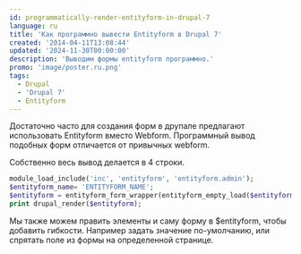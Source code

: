 ```yaml
---
id: programmatically-render-entityform-in-drupal-7
language: ru
title: 'Как программно вывести Entityform в Drupal 7'
created: '2014-04-11T13:08:44'
updated: '2024-11-30T00:00:00'
description: 'Выводим формы entityform программно.'
promo: 'image/poster.ru.png'
tags:
  - Drupal
  - 'Drupal 7'
  - Entityform
---
```


Достаточно часто для создания форм в друпале предлагают использовать Entityform
вместо Webform. Программный вывод подобных форм отличается от привычных webform.

Собственно весь вывод делается в 4 строки.

```php
module_load_include('inc', 'entityform', 'entityform.admin');
$entityform_name= 'ENTITYFORM_NAME';
$entityform = entityform_form_wrapper(entityform_empty_load($entityform_name), 'submit', 'embedded');
print drupal_render($entityform);
```

Мы также можем править элементы и саму форму в $entityform, чтобы добавить
гибкости. Например задать значение по-умолчанию, или спрятать поле из формы на
определенной странице.
